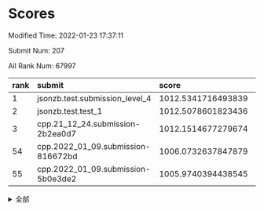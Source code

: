 # Scores

Modified Time: 2022-01-23 17:37:11

Submit Num: 207

All Rank Num: 67997

| rank |               submit               |       score        |       sigma        | pk_num |
| :--- | :--------------------------------- | :----------------- | :----------------- | :----- |
| 1    | jsonzb.test.submission_level_4     | 1012.5341716493839 | 0.7925021815954344 | 1316   |
| 2    | jsonzb.test.test_1                 | 1012.5078601823436 | 0.7850173395343849 | 1315   |
| 3    | cpp.21_12_24.submission-2b2ea0d7   | 1012.1514677279674 | 0.7910085202400983 | 1317   |
| 54   | cpp.2022_01_09.submission-816672bd | 1006.0732637847879 | 0.7410761703799741 | 1310   |
| 55   | cpp.2022_01_09.submission-5b0e3de2 | 1005.9740394438545 | 0.7325912453107742 | 1317   |


<details>
<summary>全部</summary>

| rank |                 submit                 |       score        |       sigma        | pk_num |
| :--- | :------------------------------------- | :----------------- | :----------------- | :----- |
| 1    | jsonzb.test.submission_level_4         | 1012.5341716493839 | 0.7925021815954344 | 1316   |
| 2    | jsonzb.test.test_1                     | 1012.5078601823436 | 0.7850173395343849 | 1315   |
| 3    | cpp.21_12_24.submission-2b2ea0d7       | 1012.1514677279674 | 0.7910085202400983 | 1317   |
| 4    | gobigger.level_3.submission_level_3_21 | 1011.501587148737  | 0.7745686525961561 | 1318   |
| 5    | gobigger.level_3.submission_level_3_23 | 1011.3165991953464 | 0.7832340620503303 | 1309   |
| 6    | gobigger.level_3.submission_level_3_13 | 1011.3016571593265 | 0.7624719735847222 | 1313   |
| 7    | gobigger.level_3.submission_level_3_15 | 1011.2345262653183 | 0.799072437405009  | 1313   |
| 8    | gobigger.level_3.submission_level_3_47 | 1011.0022147273129 | 0.772683695675819  | 1309   |
| 9    | gobigger.level_3.submission_level_3_41 | 1010.9518350268863 | 0.7545908684041843 | 1317   |
| 10   | gobigger.level_3.submission_level_3_6  | 1010.9208265570096 | 0.7976651857297289 | 1314   |
| 11   | gobigger.level_3.submission_level_3_24 | 1010.8466765192385 | 0.7708236599562489 | 1317   |
| 12   | gobigger.level_3.submission_level_3_38 | 1010.6936181055709 | 0.7709971217179383 | 1311   |
| 13   | gobigger.level_3.submission_level_3_31 | 1010.6595638067486 | 0.7688872991696573 | 1314   |
| 14   | gobigger.level_3.submission_level_3_4  | 1010.6303110243357 | 0.7506521709052305 | 1312   |
| 15   | gobigger.level_3.submission_level_3_32 | 1010.5166851222723 | 0.7632704120978354 | 1314   |
| 16   | gobigger.level_3.submission_level_3_44 | 1010.4477644611317 | 0.7597369728285862 | 1315   |
| 17   | gobigger.level_3.submission_level_3_49 | 1010.4195419925406 | 0.7538333145529268 | 1315   |
| 18   | gobigger.level_3.submission_level_3_5  | 1010.34062973063   | 0.7474770708157265 | 1310   |
| 19   | gobigger.level_3.submission_level_3_36 | 1010.2785995089572 | 0.7499935786544308 | 1315   |
| 20   | gobigger.level_3.submission_level_3_10 | 1010.2785720143427 | 0.7679211318769863 | 1311   |
| 21   | gobigger.level_3.submission_level_3_28 | 1010.2651588362063 | 0.7572098508778417 | 1309   |
| 22   | gobigger.level_3.submission_level_3_37 | 1010.2505683311387 | 0.7695057411405862 | 1311   |
| 23   | gobigger.level_3.submission_level_3_40 | 1010.2153269417386 | 0.7579630639882908 | 1312   |
| 24   | gobigger.level_3.submission_level_3_26 | 1010.2067065461328 | 0.7625228905726883 | 1315   |
| 25   | gobigger.level_3.submission_level_3_45 | 1010.188441801491  | 0.7588226534604849 | 1315   |
| 26   | gobigger.level_3.submission_level_3_46 | 1010.1861859436486 | 0.7577642715713483 | 1318   |
| 27   | gobigger.level_3.submission_level_3_27 | 1010.0878374457828 | 0.7623888720865215 | 1312   |
| 28   | gobigger.level_3.submission_level_3_30 | 1010.0242896719036 | 0.7381886596255446 | 1313   |
| 29   | gobigger.level_3.submission_level_3_33 | 1009.9988283043181 | 0.7559373711388233 | 1312   |
| 30   | gobigger.level_3.submission_level_3_35 | 1009.9718426236257 | 0.7622346183179558 | 1313   |
| 31   | gobigger.level_3.submission_level_3_9  | 1009.9627234668983 | 0.7704414089805441 | 1313   |
| 32   | gobigger.level_3.submission_level_3_34 | 1009.8950335410706 | 0.7702693291276617 | 1311   |
| 33   | gobigger.level_3.submission_level_3_11 | 1009.8730757224968 | 0.7463617515741799 | 1312   |
| 34   | gobigger.level_3.submission_level_3_43 | 1009.8291423554307 | 0.7465940036696704 | 1317   |
| 35   | gobigger.level_3.submission_level_3_19 | 1009.6838773652184 | 0.7287365086397329 | 1317   |
| 36   | gobigger.level_3.submission_level_3_18 | 1009.6227487062697 | 0.7399624734220858 | 1313   |
| 37   | gobigger.level_3.submission_level_3_29 | 1009.6121253520109 | 0.757523745117188  | 1316   |
| 38   | gobigger.level_3.submission_level_3_8  | 1009.577044415301  | 0.7451227836855593 | 1311   |
| 39   | gobigger.level_3.submission_level_3_48 | 1009.4232175307633 | 0.7482587469353881 | 1314   |
| 40   | gobigger.level_3.submission_level_3_20 | 1009.398416395128  | 0.7695802246710458 | 1313   |
| 41   | gobigger.level_3.submission_level_3_25 | 1009.3140083180213 | 0.7555247453440463 | 1315   |
| 42   | gobigger.level_3.submission_level_3_22 | 1009.3038120861829 | 0.7331009606913725 | 1311   |
| 43   | gobigger.level_3.submission_level_3_1  | 1009.2634460526486 | 0.7517901371354045 | 1314   |
| 44   | gobigger.level_3.submission_level_3_16 | 1009.2317535941108 | 0.750199147126026  | 1314   |
| 45   | gobigger.level_3.submission_level_3_39 | 1009.179362227097  | 0.7435698056011996 | 1316   |
| 46   | gobigger.level_3.submission_level_3_12 | 1009.1301460154914 | 0.7355663281957412 | 1313   |
| 47   | gobigger.level_3.submission_level_3_17 | 1009.0570358259519 | 0.7525149806578848 | 1314   |
| 48   | gobigger.level_3.submission_level_3_0  | 1008.9570371263899 | 0.748603631219273  | 1317   |
| 49   | gobigger.level_3.submission_level_3_42 | 1008.8573439884489 | 0.7606281577944022 | 1307   |
| 50   | gobigger.level_3.submission_level_3_2  | 1008.7181564210624 | 0.7443115806168071 | 1318   |
| 51   | gobigger.level_3.submission_level_3_7  | 1008.5169984296592 | 0.7523133555686404 | 1317   |
| 52   | gobigger.level_3.submission_level_3_14 | 1008.3647212716229 | 0.7518897889041583 | 1315   |
| 53   | gobigger.level_3.submission_level_3_3  | 1007.5058181647979 | 0.7389384767040434 | 1320   |
| 54   | cpp.2022_01_09.submission-816672bd     | 1006.0732637847879 | 0.7410761703799741 | 1310   |
| 55   | cpp.2022_01_09.submission-5b0e3de2     | 1005.9740394438545 | 0.7325912453107742 | 1317   |
| 56   | gobigger.level_1.submission_level_1_7  | 1005.0820065992091 | 0.71603675151644   | 1311   |
| 57   | gobigger.level_1.submission_level_1_23 | 1004.96323822197   | 0.7355595861270714 | 1308   |
| 58   | gobigger.level_1.submission_level_1_11 | 1004.9026954386579 | 0.7204779819856338 | 1310   |
| 59   | gobigger.level_1.submission_level_1_12 | 1004.8361939406927 | 0.7245898641006363 | 1311   |
| 60   | gobigger.level_1.submission_level_1_9  | 1004.8356538835907 | 0.7234874627931233 | 1315   |
| 61   | gobigger.level_1.submission_level_1_35 | 1004.3162710568462 | 0.7191095923069005 | 1310   |
| 62   | gobigger.level_1.submission_level_1_2  | 1004.1398823433866 | 0.7069278625203447 | 1316   |
| 63   | gobigger.level_1.submission_level_1_32 | 1004.1327878847337 | 0.7065202456430669 | 1318   |
| 64   | gobigger.level_1.submission_level_1_39 | 1004.0740187974027 | 0.7319130513929207 | 1315   |
| 65   | gobigger.level_1.submission_level_1_38 | 1003.890450145145  | 0.7180857052127763 | 1315   |
| 66   | gobigger.level_1.submission_level_1_18 | 1003.8327268646602 | 0.7136600610707732 | 1307   |
| 67   | gobigger.level_1.submission_level_1_26 | 1003.8132776130634 | 0.7286313224030136 | 1313   |
| 68   | gobigger.level_1.submission_level_1_15 | 1003.7745972845772 | 0.7154755286321046 | 1314   |
| 69   | gobigger.level_1.submission_level_1_10 | 1003.7604845598855 | 0.7176893930147141 | 1315   |
| 70   | gobigger.level_1.submission_level_1_34 | 1003.7602500942365 | 0.7200416341170115 | 1315   |
| 71   | gobigger.level_1.submission_level_1_49 | 1003.758996020846  | 0.7154844552125623 | 1313   |
| 72   | gobigger.level_1.submission_level_1_33 | 1003.6598673126744 | 0.701377833697248  | 1313   |
| 73   | gobigger.level_1.submission_level_1_30 | 1003.6500680185778 | 0.7151995327277672 | 1318   |
| 74   | gobigger.level_1.submission_level_1_29 | 1003.6164119881425 | 0.7093142394094705 | 1310   |
| 75   | gobigger.level_1.submission_level_1_19 | 1003.5961331841578 | 0.7253059087327722 | 1316   |
| 76   | gobigger.level_1.submission_level_1_24 | 1003.5777382463953 | 0.7218436320679317 | 1316   |
| 77   | gobigger.level_1.submission_level_1_27 | 1003.517263172555  | 0.710295820628536  | 1314   |
| 78   | gobigger.level_1.submission_level_1_3  | 1003.4555808852971 | 0.7170334613253274 | 1316   |
| 79   | gobigger.level_1.submission_level_1_21 | 1003.4514734448221 | 0.7300585909424904 | 1314   |
| 80   | gobigger.level_1.submission_level_1_43 | 1003.3942187283842 | 0.7133833187164222 | 1322   |
| 81   | gobigger.level_1.submission_level_1_42 | 1003.3769420519229 | 0.7064561415688241 | 1318   |
| 82   | gobigger.level_1.submission_level_1_20 | 1003.3726010432152 | 0.7137949499374998 | 1315   |
| 83   | gobigger.level_1.submission_level_1_47 | 1003.3545462599848 | 0.7165158854259995 | 1313   |
| 84   | gobigger.level_1.submission_level_1_46 | 1003.3529296675339 | 0.7088653853134039 | 1318   |
| 85   | gobigger.level_1.submission_level_1_36 | 1003.3329900665149 | 0.7200994173349529 | 1311   |
| 86   | gobigger.level_1.submission_level_1_44 | 1003.05979136524   | 0.7162604668735861 | 1313   |
| 87   | gobigger.level_1.submission_level_1_28 | 1003.0270678843938 | 0.7144508192262261 | 1317   |
| 88   | gobigger.level_1.submission_level_1_48 | 1003.0231545591918 | 0.7131900999923133 | 1310   |
| 89   | gobigger.level_1.submission_level_1_31 | 1003.0190989622233 | 0.72219066100511   | 1321   |
| 90   | gobigger.level_1.submission_level_1_37 | 1002.8802846205571 | 0.7118861520255612 | 1312   |
| 91   | gobigger.level_1.submission_level_1_13 | 1002.8771307706567 | 0.7093725233273371 | 1314   |
| 92   | gobigger.level_1.submission_level_1_45 | 1002.7712795683576 | 0.7126515180744986 | 1315   |
| 93   | gobigger.level_1.submission_level_1_4  | 1002.7448932658723 | 0.7234348691312331 | 1317   |
| 94   | gobigger.level_1.submission_level_1_6  | 1002.6943910851613 | 0.7079167152597421 | 1318   |
| 95   | gobigger.level_1.submission_level_1_17 | 1002.6340977644728 | 0.7092096065373691 | 1315   |
| 96   | gobigger.level_1.submission_level_1_41 | 1002.5781890363663 | 0.7086299039310681 | 1313   |
| 97   | gobigger.level_1.submission_level_1_14 | 1002.5579651363263 | 0.7144046558851546 | 1316   |
| 98   | gobigger.level_1.submission_level_1_40 | 1002.5033980204205 | 0.7047023956632577 | 1315   |
| 99   | gobigger.level_1.submission_level_1_0  | 1002.3338161768924 | 0.7119498560503549 | 1315   |
| 100  | gobigger.level_1.submission_level_1_22 | 1002.2516588125874 | 0.70995314134756   | 1314   |
| 101  | gobigger.level_1.submission_level_1_25 | 1002.0761211209596 | 0.7148688169846615 | 1314   |
| 102  | gobigger.level_1.submission_level_1_16 | 1002.0410337041993 | 0.7157945981101981 | 1317   |
| 103  | gobigger.level_1.submission_level_1_8  | 1001.8872137907887 | 0.7046777119446073 | 1314   |
| 104  | gobigger.level_1.submission_level_1_1  | 1001.8123633773339 | 0.7193373924568176 | 1312   |
| 105  | gobigger.level_1.submission_level_1_5  | 1001.7237256603153 | 0.7149687910982122 | 1314   |
| 106  | gobigger.random.submission_random_4    | 996.7075789599759  | 0.696841861070437  | 1316   |
| 107  | gobigger.random.submission_random_13   | 996.4649817925721  | 0.7079543200947662 | 1317   |
| 108  | gobigger.random.submission_random_42   | 996.4552040268412  | 0.7156487268663918 | 1312   |
| 109  | gobigger.random.submission_random_43   | 996.4293556624848  | 0.7146995359501959 | 1320   |
| 110  | gobigger.random.submission_random_44   | 996.4223484372317  | 0.7240278322143119 | 1313   |
| 111  | gobigger.random.submission_random_18   | 996.4058209787936  | 0.7046264051165693 | 1313   |
| 112  | gobigger.random.submission_random_16   | 996.2886889411286  | 0.7215933320851103 | 1314   |
| 113  | gobigger.random.submission_random_27   | 996.2795984890216  | 0.6980448303147806 | 1310   |
| 114  | gobigger.random.submission_random_38   | 996.2765266137366  | 0.7088485788761502 | 1314   |
| 115  | gobigger.random.submission_random_5    | 996.2315171017957  | 0.719494664036302  | 1309   |
| 116  | gobigger.random.submission_random_47   | 996.2107563431083  | 0.7078649667868694 | 1313   |
| 117  | gobigger.random.submission_random_33   | 996.2071344490802  | 0.7076242765199791 | 1316   |
| 118  | gobigger.random.submission_random_6    | 996.1806891952428  | 0.7131046323211226 | 1315   |
| 119  | gobigger.random.submission_random_1    | 996.1301904340161  | 0.7117589369816911 | 1311   |
| 120  | gobigger.random.submission_random_15   | 996.0179985656655  | 0.7051023776027462 | 1315   |
| 121  | gobigger.random.submission_random_22   | 995.9939822105474  | 0.70749610762408   | 1315   |
| 122  | gobigger.random.submission_random_14   | 995.9861900841431  | 0.708876294703666  | 1311   |
| 123  | gobigger.random.submission_random_17   | 995.9787385953831  | 0.70932667385831   | 1314   |
| 124  | gobigger.random.submission_random_40   | 995.9471679863578  | 0.718274321698995  | 1315   |
| 125  | gobigger.random.submission_random_12   | 995.9117403766094  | 0.7098929014103803 | 1312   |
| 126  | gobigger.random.submission_random_25   | 995.8852642112878  | 0.7226857390250494 | 1315   |
| 127  | gobigger.random.submission_random_8    | 995.7940081835238  | 0.709148508330037  | 1311   |
| 128  | gobigger.random.submission_random_41   | 995.769207923342   | 0.708441880818874  | 1316   |
| 129  | gobigger.random.submission_random_36   | 995.7598860535004  | 0.7140504903967329 | 1312   |
| 130  | gobigger.random.submission_random_21   | 995.7268557075     | 0.7118648658005247 | 1317   |
| 131  | gobigger.random.submission_random_37   | 995.705509661421   | 0.7169085958449288 | 1311   |
| 132  | gobigger.random.submission_random_28   | 995.6879874242901  | 0.7170728582375765 | 1314   |
| 133  | gobigger.random.submission_random_46   | 995.6662233541491  | 0.7071705635387592 | 1308   |
| 134  | gobigger.random.submission_random_35   | 995.6533586499261  | 0.7158953913200521 | 1321   |
| 135  | gobigger.random.submission_random_10   | 995.6254156302039  | 0.731275983232572  | 1316   |
| 136  | gobigger.random.submission_random_7    | 995.5844745992467  | 0.7191907288130492 | 1313   |
| 137  | gobigger.random.submission_random_24   | 995.5551874044963  | 0.7082348706928463 | 1315   |
| 138  | gobigger.random.submission_random_45   | 995.4747599778442  | 0.7077890888172967 | 1310   |
| 139  | gobigger.random.submission_random_2    | 995.4672718628007  | 0.7195374558950636 | 1311   |
| 140  | gobigger.random.submission_random_31   | 995.4422467652239  | 0.7048645991032431 | 1319   |
| 141  | gobigger.random.submission_random_32   | 995.4379588605948  | 0.7125160081614091 | 1319   |
| 142  | gobigger.random.submission_random_49   | 995.4220875873891  | 0.7127640020670784 | 1311   |
| 143  | gobigger.random.submission_random_34   | 995.4177977987359  | 0.7024331969265378 | 1318   |
| 144  | gobigger.random.submission_random_48   | 995.3916637500703  | 0.7196734061856406 | 1313   |
| 145  | gobigger.random.submission_random_3    | 995.3506753951174  | 0.721766793837541  | 1314   |
| 146  | gobigger.random.submission_random_29   | 995.2786968925454  | 0.7186809527420768 | 1310   |
| 147  | gobigger.random.submission_random_20   | 995.2263979701136  | 0.7128647650512313 | 1313   |
| 148  | gobigger.random.submission_random_30   | 995.1074401923745  | 0.7313435654747412 | 1316   |
| 149  | gobigger.random.submission_random_23   | 995.0906021110085  | 0.7006751102531492 | 1316   |
| 150  | gobigger.random.submission_random_26   | 995.0461338260187  | 0.7113623859018384 | 1312   |
| 151  | gobigger.random.submission_random_11   | 994.8843812896033  | 0.7163205217526659 | 1314   |
| 152  | gobigger.random.submission_random_19   | 994.7197392623001  | 0.7207356996079582 | 1309   |
| 153  | gobigger.random.submission_random_9    | 994.6883085967771  | 0.7168497877693841 | 1315   |
| 154  | gobigger.random.submission_random_0    | 994.500224001366   | 0.7219678577032075 | 1311   |
| 155  | gobigger.level_2.submission_level_2_17 | 993.7668124979934  | 0.7254534838770759 | 1313   |
| 156  | gobigger.random.submission_random_39   | 993.6338708996467  | 0.7226959231151607 | 1313   |
| 157  | gobigger.level_2.submission_level_2_44 | 993.3933018075277  | 0.7357763628006629 | 1317   |
| 158  | gobigger.level_2.submission_level_2_2  | 993.3053613565862  | 0.7275542045361363 | 1309   |
| 159  | gobigger.level_2.submission_level_2_5  | 993.2853811823588  | 0.762542529843759  | 1307   |
| 160  | gobigger.level_2.submission_level_2_35 | 993.2469873415663  | 0.7366066578296759 | 1313   |
| 161  | gobigger.level_2.submission_level_2_6  | 993.1924430733144  | 0.7291982885599378 | 1315   |
| 162  | gobigger.level_2.submission_level_2_27 | 993.084266669912   | 0.735367469898589  | 1317   |
| 163  | gobigger.level_2.submission_level_2_20 | 993.0064795939588  | 0.7261956757257919 | 1313   |
| 164  | gobigger.level_2.submission_level_2_47 | 992.9936123906016  | 0.7212591692926426 | 1312   |
| 165  | gobigger.level_2.submission_level_2_21 | 992.9841483106434  | 0.7333433973441212 | 1316   |
| 166  | gobigger.level_2.submission_level_2_13 | 992.8640619099829  | 0.734378052606213  | 1309   |
| 167  | gobigger.level_2.submission_level_2_1  | 992.7286090617563  | 0.7414796206593661 | 1317   |
| 168  | gobigger.level_2.submission_level_2_34 | 992.588097336205   | 0.7437154558023857 | 1312   |
| 169  | gobigger.level_2.submission_level_2_12 | 992.4669209369009  | 0.7465354177518211 | 1317   |
| 170  | gobigger.level_2.submission_level_2_38 | 992.4631581912662  | 0.7538284051385277 | 1313   |
| 171  | gobigger.level_2.submission_level_2_26 | 992.4193787622327  | 0.7430905180577857 | 1311   |
| 172  | gobigger.level_2.submission_level_2_24 | 992.3614245325717  | 0.7578019515242288 | 1309   |
| 173  | gobigger.level_2.submission_level_2_37 | 992.3325498853437  | 0.7282261917561877 | 1315   |
| 174  | gobigger.level_2.submission_level_2_32 | 992.2386051357284  | 0.7333243181244314 | 1314   |
| 175  | gobigger.level_2.submission_level_2_14 | 992.1981934590127  | 0.7365822607297035 | 1311   |
| 176  | gobigger.level_2.submission_level_2_30 | 992.1806550999178  | 0.7615694869317678 | 1315   |
| 177  | gobigger.level_2.submission_level_2_8  | 992.1299258100161  | 0.7535531921000677 | 1311   |
| 178  | gobigger.level_2.submission_level_2_18 | 992.1284900794533  | 0.737363385833048  | 1314   |
| 179  | gobigger.level_2.submission_level_2_3  | 992.1241739860066  | 0.7384460087872836 | 1314   |
| 180  | gobigger.level_2.submission_level_2_48 | 992.1181372245259  | 0.7429023984803026 | 1315   |
| 181  | gobigger.level_2.submission_level_2_40 | 992.1173953103759  | 0.7336301252698407 | 1313   |
| 182  | gobigger.level_2.submission_level_2_39 | 992.0735506100921  | 0.7444078236216217 | 1322   |
| 183  | gobigger.level_2.submission_level_2_36 | 992.0552475035591  | 0.741075409733954  | 1321   |
| 184  | gobigger.level_2.submission_level_2_23 | 992.0159868311134  | 0.7469889059228209 | 1315   |
| 185  | gobigger.level_2.submission_level_2_25 | 991.9135807938749  | 0.7579449659070875 | 1314   |
| 186  | gobigger.level_2.submission_level_2_29 | 991.9106069333942  | 0.7732549325324632 | 1317   |
| 187  | gobigger.level_2.submission_level_2_42 | 991.8785329541466  | 0.7497638935046965 | 1317   |
| 188  | gobigger.level_2.submission_level_2_15 | 991.8433655125349  | 0.7519104708504004 | 1314   |
| 189  | gobigger.level_2.submission_level_2_49 | 991.7941843811958  | 0.742352736818055  | 1315   |
| 190  | gobigger.level_2.submission_level_2_46 | 991.726943471387   | 0.7407983338148831 | 1313   |
| 191  | gobigger.level_2.submission_level_2_9  | 991.5812558126529  | 0.7398225842240995 | 1320   |
| 192  | gobigger.level_2.submission_level_2_41 | 991.5524826311452  | 0.7390769790697206 | 1316   |
| 193  | gobigger.level_2.submission_level_2_31 | 991.3923850560715  | 0.7535236080512498 | 1309   |
| 194  | gobigger.level_2.submission_level_2_28 | 991.3311852347131  | 0.7437490798111771 | 1312   |
| 195  | gobigger.level_2.submission_level_2_22 | 991.3116992188136  | 0.7454625962705095 | 1318   |
| 196  | gobigger.level_2.submission_level_2_16 | 991.2651523229338  | 0.7578910190292103 | 1314   |
| 197  | gobigger.level_2.submission_level_2_10 | 991.2592418248104  | 0.7615794603597655 | 1317   |
| 198  | gobigger.level_2.submission_level_2_0  | 991.1934177021326  | 0.7464601818204999 | 1312   |
| 199  | gobigger.level_2.submission_level_2_7  | 991.1756281277707  | 0.751255218354802  | 1314   |
| 200  | gobigger.level_2.submission_level_2_43 | 991.1709066830346  | 0.7499843935191163 | 1315   |
| 201  | gobigger.level_2.submission_level_2_45 | 991.1510999343021  | 0.7471052079683602 | 1312   |
| 202  | gobigger.level_2.submission_level_2_19 | 991.0764914742289  | 0.7519691323290827 | 1315   |
| 203  | gobigger.level_2.submission_level_2_33 | 990.2164877946651  | 0.7696584275302156 | 1313   |
| 204  | gobigger.level_2.submission_level_2_4  | 990.1361923659725  | 0.7718585714174955 | 1313   |
| 205  | gobigger.level_2.submission_level_2_11 | 989.4082096898425  | 0.8010356713214876 | 1313   |
| 206  | gobigger.none.submission_none_1        | 978.9548304781688  | 1.2589099359328364 | 1309   |
| 207  | gobigger.none.submission_none_0        | 975.1829830015386  | 1.4686153200456418 | 1315   |

</details>